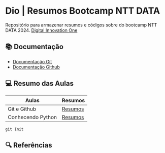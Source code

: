 
# Dio | Resumos Bootcamp NTT DATA

Repositório para armazenar resumos e códigos sobre do bootcamp NTT DATA 2024.
[Digital Innovation One](https://web.dio.me)

## 📚 Documentação
- [Documentação Git](https://git-scm.com/docs/git/pt_BR)
- [Documentação Github](https://docs.github.com/pt)

## 💻 Resumo das Aulas

| Aulas | Resumos |
|-------|---------|
|Git e Github| [Resumos](resumos/resumo_git_github.md)|
|Conhecendo Python| [Resumos](resumos)|

```
git Init 
```
## 🔍 Referências
